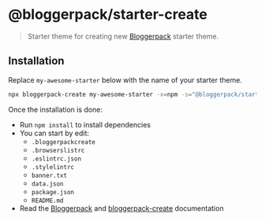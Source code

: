 # @bloggerpack/starter-create

> Starter theme for creating new [Bloggerpack](https://github.com/bloggerpack/bloggerpack/tree/main/packages/bloggerpack) starter theme.

## Installation

Replace `my-awesome-starter` below with the name of your starter theme.

```bash
npx bloggerpack-create my-awesome-starter -x=npm -s="@bloggerpack/starter-create"
```

Once the installation is done:

- Run `npm install` to install dependencies
- You can start by edit:
  - `.bloggerpackcreate`
  - `.browserslistrc`
  - `.eslintrc.json`
  - `.stylelintrc`
  - `banner.txt`
  - `data.json`
  - `package.json`
  - `README.md`
- Read the [Bloggerpack](https://github.com/bloggerpack/bloggerpack/tree/main/packages/bloggerpack) and [bloggerpack-create](https://github.com/bloggerpack/bloggerpack/tree/main/packages/bloggerpack-create) documentation
